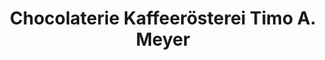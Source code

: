 ---
title: "Chocolaterie Kaffeerösterei Timo A. Meyer"
url: /freinsheim/chocolaterie-kaffeeroesterei-timo-a-meyer/
shop: Schokolade
---